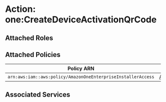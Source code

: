 # Action: one:CreateDeviceActivationQrCode

## Attached Roles

## Attached Policies

| Policy ARN | Policy Name |
|------------|-------------|
| `arn:aws:iam::aws:policy/AmazonOneEnterpriseInstallerAccess` | [AmazonOneEnterpriseInstallerAccess](../policies.md#amazononeenterpriseinstalleraccess) |

## Associated Services

